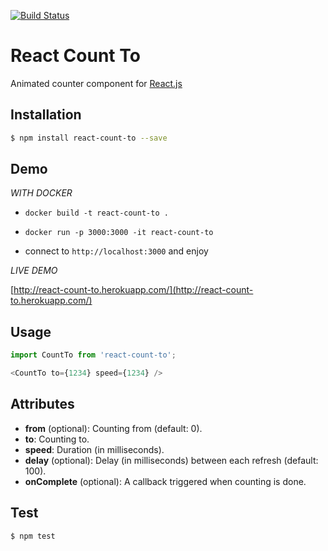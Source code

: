 [![Build Status](https://travis-ci.org/MicheleBertoli/react-count-to.svg?branch=master)](https://travis-ci.org/MicheleBertoli/react-count-to)

React Count To
==============

Animated counter  component for [React.js](http://facebook.github.io/react/)

Installation
------------

```sh
$ npm install react-count-to --save
```

Demo
----

*WITH DOCKER*

- `docker build -t react-count-to .`

- `docker run -p 3000:3000 -it react-count-to`

- connect to `http://localhost:3000` and enjoy

*LIVE DEMO*

[http://react-count-to.herokuapp.com/](http://react-count-to.herokuapp.com/)

Usage
-----

```javascript
import CountTo from 'react-count-to';

<CountTo to={1234} speed={1234} />
```

Attributes
----------

- **from** (optional): Counting from (default: 0).
- **to**: Counting to.
- **speed**: Duration (in milliseconds).
- **delay** (optional): Delay (in milliseconds) between each refresh (default: 100). 
- **onComplete** (optional): A callback triggered when counting is done.

Test
----

```sh
$ npm test
```

